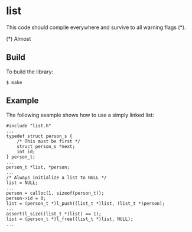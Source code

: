 list
====

This code should compile everywhere and survive to all warning flags (*).

(*) Almost

## Build ##

To build the library:

	$ make

## Example ##

The following example shows how to use a simply linked list:

	#include "list.h"
	...
	typedef struct person_s {
		/* This must be first */
		struct person_s *next;
		int id;
	} person_t;
	...
	person_t *list, *person;
	...
	/* Always initialize a list to NULL */
	list = NULL;
	...
	person = calloc(1, sizeof(person_t));
	person->id = 0;
	list = (person_t *)l_push((list_t *)list, (list_t *)person);
	...
	assert(l_size((list_t *)list) == 1);
	list = (person_t *)l_free((list_t *)list, NULL);
	...

